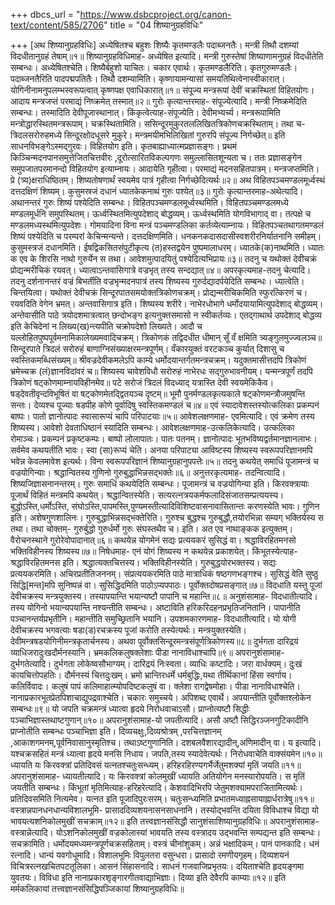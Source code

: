 +++
dbcs_url = "https://www.dsbcproject.org/canon-text/content/585/2706"
title = "04 शिष्यानुग्रहविधिः"

+++
[अथ शिष्यानुग्रहविधिः]
अध्येषितश्च बहुशः शिष्यैः कृतमण्डलैः पदाब्जनतैः।
मन्त्री तिथौ दशम्यां विदधीतानुग्रहं तेषाम्॥१॥
शिष्यानुग्रहविधिमाह- अध्येषित इत्यादि। मन्त्री गुरुस्तेषां शिष्याणामनुग्रहं विदधीतेति सम्बन्धः। अध्येषितश्चेति। शिष्यैर्बहुशो याचितः। चकार एवार्थः। कृतमण्डलैरिति। कृतगुरुमण्डलैः। पदाब्जनतैरिति पादपद्मपतितैः। तिथौ दशम्यामिति। कृष्णायामन्यासां समयतिथित्वेनास्वीकारात्। योगिनीनामनुपलम्भस्वरूपत्वात् कृष्णपक्ष एवाधिकारात्॥१॥
संपूज्य मन्त्ररूपां देवीं चक्रस्थितां विहितयोगः।
आदाय मन्त्रजप्तं परमाद्यं निष्क्रमेत् तस्मात्॥२॥
गुरोः कृत्यान्तरमाह- संपूज्येत्यादि। मन्त्री निष्क्रमेदिति सम्बन्धः। तस्मादिति देवीपूजास्थानात्। किंकृत्वेत्याह-संपूज्येति। देवीमभ्यर्च्य। मन्त्ररूपामिति मन्त्रोद्धारस्थितमन्त्ररूपाम्। चक्रस्थितामिति। ससिन्दूरमुकुरतललिखितत्रिकोणचक्रस्थिताम्। तथा च-
त्रिदलसरोरुहमध्ये सिन्दूरक्षोदधूसरे मुकुरे।
मन्त्रमयीमभिलिखितां गुरुरपि संपूज्य निर्गच्छेत्॥
इति साधनविभङ्गेऽस्मद्गुरवः। विहितयोग इति। कृतबाह्याध्यात्मप्रज्ञासङ्गः। प्रथमं किञ्चिन्मदनपानसमुत्तेजितचित्तवीरः ,दूरोत्सारितविकल्पगणः समुल्लासितशून्यता च। ततः प्रज्ञासङ्गेन समुपजातपरमानन्दो विहितयोग इत्याम्नायः। आदायेति गृहीत्वा। परमाद्यं मदनसहितपात्रम्। मन्त्रजप्तमिति। प्रे (त्र्य)क्षराधिष्ठितम्। शिष्यतोषणार्थं स्वयमेव पात्रं गृहीत्वा निर्गच्छेदित्यर्थः॥२॥
अथ विहितपञ्चमण्डलमूर्ध्वस्थं दत्तदक्षिणं शिष्यम्।
कुसुमस्रजं दधानं ध्यातकेकनाथं गुरुः पश्येत्॥३॥
गुरोः कृत्यान्तरमाह-अथेत्यादि। अथानन्तरं गुरुः शिष्यं पश्येदिति सम्बन्धः। विहितपञ्चमण्डलमूर्ध्वस्थमिति। विहितपञ्चमण्डलमध्ये मण्डलमूर्धनि समुपस्थितम्। ऊर्ध्वस्थितमित्युपदेशाद् बोद्धव्यम्। ऊर्ध्वस्थमिति योगविभागाद् वा। तत्पक्षे च मण्डलमध्यस्थमित्युपदेशः। गोमयादिना विना मन्त्रं पञ्चमण्डलिका कर्तव्येत्याम्नायः। विहितपञ्चतथागतमण्डलं शिष्यं पश्येदिति च परम्परां केचिन्मन्यन्ते। दत्तदक्षिणमिति। धनकनकदासदासीस्वशरीरनिर्यातनानि समीहम्। कुसुमस्त्रजं दधानमिति। ईषद्विकसितसंपुटीकृत्य (त)हस्तद्वयेन पुष्पमालाधरम्। ध्यातके(क)नाथमिति। ध्यातः क एव के शिरसि नाथो गुरुर्येन स तथा। आवेशमुत्पादयितुं पश्येदित्यभिप्रायः॥३॥
तदनु च यथोक्तं देवीचक्रं प्रोद्यन्मरीचिकं रयवत्।
ध्यात्वाऽन्तवासिगात्रे वज्रभृत् तस्य सन्दद्यात्॥४॥
अपरकृत्यमाह-तदनु चेत्यादि। तदनु दर्शनानन्तरं वज्रं बिभर्तीति वज्रभृन्मदनपात्रं तस्य शिष्यस्य गुरुर्दद्यादर्पयेदिति सम्बन्धः। ध्यात्वेति। चिन्तयित्वा। यथोक्तं देवीचक्रं सिन्दूरपातसमयोक्तत्रिकोणचक्रम्।
प्रोद्यन्मरीचिकमिति स्फुरत्किरणं च। रयवदिति वेगेन भ्रमत्। अन्तवासिगात्र इति। शिष्यस्य शरीरे। नाभेरधोभागे धर्मोदयायामित्युपदेशाद् बोद्धव्यम्। अन्तेवासीति पाठे त्रयोदशमात्रत्वात् छन्दोभङ्ग इत्यनुक्तसमासो न स्वीकर्तव्यः। एतद्गाथार्थ उपदेशाद् बोद्धव्य इति केचिदेनां न लिख्य(ख)न्त्यपीति चक्रोपदेशो लिख्यते।
आदौ च यल्लोहितपुष्पपूर्वमनामिकालेख्यमवादिचक्रम्।
त्रिकोणकं तद्विदधीत धीमान् सूँ वँ क्षमिति त्र्यङ्गुलमुज्ज्वलञ्च॥
सिन्दूरपाते त्रिदलं सरोरुहं बाणाग्निसंख्याक्षरमन्त्रपूर्णम्।
वँकारयुक्तं वरटकञ्च कुर्यात् दिशासु च स्वस्तिकमब्धिसंख्यम्॥
श्रीवज्रदेवीकमलेऽपि काम्ये धर्मोदयान्तर्गतमन्त्रचक्रम्।
यदुक्तमासीत्तदपि त्रिकोणं भ्रमेच्चक्र (लं)ज्ञानविदांवरं च॥
शिष्यस्य चावेशविधौ सरोरुहं नाभेरधः सद्गुरुभावनीयम्।
यन्मन्त्रपूर्णं तदपि त्रिकोणं षट्कोणमाम्नायविहीनमेव॥
पटे सरोजं त्रिदलं विदध्याद् यत्रास्ति देवी स्वयमेकिकैव।
षड्देवतीवृन्दविभूषितं वा षट्कोणमेतद्द्वितयञ्च दृष्टम्॥
भूमौ पुनर्मण्डलकृत्यकाले षट्कोणमन्त्रौजमुषन्ति सन्तः।
देव्यश्च पूज्याः षडपीह कोणे पूर्वादिषु स्वस्तिकमण्डलं च॥४॥
एवं स्यादावेशस्तस्योत्कलिका प्रकम्पनं बाष्पः।
पातो ज्ञानोत्पादः स्वासारूप्यं चापि परिपाटयाः॥५॥
आवेशलक्षणमाह- एवमित्यादि। एवं क्रमेण तस्य शिष्यस्य। आवेशो देवताधिष्ठानं स्यादिति सम्बन्धः। आवेशलक्षणमाह-उत्कलिकेत्यादि। उत्कलिका रोमाञ्चः। प्रकम्पनं प्रकृष्टकम्पः। बाष्पो लोलापातः। पातः पतनम्। ज्ञानोत्पादः भूतभविष्यद्वर्तमानज्ञानलाभः। सर्वमेव कथयतीति भावः। स्वा (सा)रूप्यं चेति। अनया परिपाट्या आविष्टस्य शिष्यस्य स्वरूपपरिज्ञानमपि भवेन्न केवलमावेश इत्यर्थः। विना स्वरूपपरिज्ञानं शिष्यानुग्रहानुपपत्तेः॥५॥
तदनु कथयेत् समाधिं पूजामन्त्रं च वज्रयोगिन्याः।
श्रद्धान्वितस्य गुणिनो गुरुबुद्धाभिन्नसद्भक्तेः॥६॥
अनुत्तरकृत्यमाह- तदन्वित्यादि। शिष्यजिज्ञासनानन्तरम्। गुरुः समाधिं कथयेदिति सम्बन्धः। पूजामन्त्रं च वज्रयोगिन्या इति। किरवक्त्रायाः पूजार्थं विहितं मन्त्रमपि कथयेत्। श्रद्धान्वितस्येति। सत्यरत्नत्रयकर्मफलादिसंजातसम्प्रत्ययस्य। बुद्धोऽस्ति,धर्मोऽस्ति, संघोऽस्ति,पापमस्ति,पुण्यमस्तीत्यादिविशिष्टवासनावासितान्तः करणस्येति भावः। गुणिन इति। अशेषगुणशालिनः। गुरुबुद्धाभिन्नसद्भक्तेरिति। गुरुश्च बुद्धश्च गुरुबुद्धौ,तयोरभिन्ना सम्यग् भक्तिर्यस्य स तथा। तथा चोक्तम्-
गुरुर्बुद्धो गुरुर्धर्मो गुरुः संघस्तथैव च। इति।
अत एव नाथाङ्कक इत्युक्तम्। वैरोचनस्थाने गुरोरेवोपादानात्॥६॥
कथयेन्न योगमेनं सद्यः प्रत्ययकरं सुसिद्धं वा।
श्रद्धाविरहितमनसो भक्तिविहीनस्य शिष्यस्य॥७॥
निषेधमाह- एनं योगं शिष्यस्य न कथयेन्न प्रकाशयेत्। किंभूतस्येत्याह-श्रद्धाविरहितमनस इति। श्रद्धात्यक्तचित्तस्य। भक्तिविहीनस्येति। गुरुबुद्धयोरभक्तस्य। सद्यः प्रत्ययकरमिति। अचिरप्रतीतिजननम्। संप्रत्ययकरमिति पाठे मात्राधिकं षष्ठगणभङ्गश्च। सुसिद्धं वेति सुष्ठु सिद्धि[मन्त]मपि सुनिष्पन्नं वा। सुसिद्धिदमिति पाठोऽप्यपपाठः। पूर्वोक्तदोषप्रसङ्गात्॥७॥
विदधाति यस्तु पूजां देवीचक्रस्य मन्त्रयुक्तस्य।
तस्यापयान्ति भयान्यष्टौ पापानि च महान्ति॥८॥
अनुशंसामाह- विदधातीत्यादि। तस्य योगिनो भयान्यपयान्ति नश्यन्तीति सम्बन्धः। अष्टाविति हरिकरिदहनप्रभृतिजनितानि। पापानीति पञ्चानन्तर्यप्रभृतीनि। महान्तीति समुच्छ्रितानि भयानि। उपशमकारणमाह- विदधातीत्यादि। यो योगी देवीचक्रस्य भगवत्याः षडा(ड)रचक्रस्य पूजां करोति तस्येत्यर्थः। मन्त्रयुक्तस्येति। देवीमन्त्रषडयोगिनीमन्त्रकृतार्चनस्य। अथवा पूर्वोक्तसिन्दूरमन्त्रसंपूर्णत्रिकोणस्य॥८॥
दुर्भगता दारिद्रयं व्याधिजरादुःखदौर्मनस्यानि।
भ्रमकलिकलुषक्लेशाः पीडा नानाविधाश्चापि॥९॥
अपरानुशंसामाह- दुर्भगतेत्यादि। दुर्भगता लोकेष्वसौभाग्यम्। दारिद्रयं निःस्वता। व्याधिः कष्टादिः। जरा वार्धक्यम्। दुःखं कायचित्तोपहतिः। दौर्मनस्यं चित्तदुःखम्। भ्रमो भ्रान्तिरधर्मे धर्मबुद्धिः,यथा तीर्थिकानां हिंसा स्वर्गाय। कलिर्विवादः। कलुषं पापं कलिमाहात्म्योपदिष्टकलुषं वा। क्लेशा रागद्वेषमोहाः। पीडा नानाविधाश्चेति। नानाप्रकारभूतप्रेतपिशाचाद्युपद्रवाश्चेति। चकारः समुच्चये। अपिशब्द एवार्थे। अपयान्तीति पूर्वोक्तश्लोकेन सम्बन्धः॥९॥
यो जपति चक्रमन्त्रं ध्यात्वा हृदये निरोधवाचाऽसौ।
प्राप्नोत्यष्टौ सिद्धीः पञ्चाभिज्ञास्तथाष्टगुणान्॥१०॥
अपरानुशंसामाह-यो जपतीत्यादि। असौ अष्टौ सिद्धिरञ्जनगुटिकादीनि प्राप्नोतीति सम्बन्धः पञ्चाभिज्ञा इति। दिव्यचक्षुः,दिव्यश्रोत्रम् ,परचित्तज्ञानम् ,आकाशगमनम्,पूर्वनिवासानुस्मृतिश्च। तथाऽष्टगुणानिति। दशबलवैशारद्यादीन्,अणिमादीन् वा। य इत्यादि। यश्चक्रसहितं मन्त्रं ध्यात्वा हृदये मनसि निधाय। जपति,तस्य स्यादेवेत्यर्थः। निरोधवाचेति वाक्संयमेन॥१०॥
ध्यायति यः किरवक्त्रां प्रतिदिवसं यत्नतश्चतुःसन्ध्यम्।
हरिहरहिरण्यगर्भैर्जेतुमशक्यां मृतिं जयति॥११॥
अपरानुशंसामाह- ध्यायतीत्यादि। यः किरवक्त्रां कोलमुखीं ध्यायति अतियोगेन मनस्यारोपयति। स मृतिं जयतीति सम्बन्धः। किंभूतां मृतिमित्याह-हरिहरेत्यादि। केशवादिभिरपि जेतुमशक्यामपराजितामित्यर्थः। प्रतिदिवसमिति नित्यमेव। यत्नत इति पूजादिपुरःसरम्। चतुःसन्ध्यमिति प्रभातमध्याह्नसायाह्नार्धरात्रेषु॥११॥
वस्त्रान्नपानधनधान्यविशालभूमि-
प्रासाददिव्यशयनासनसाधनानि।
तस्योद्भवन्ति दयिता विविधाश्च विद्या
यो भावयत्यशनिकोलमुखीं सचक्राम्॥१२॥
इति तत्त्वज्ञानसंसिद्धौ सानुशंसाशिष्यानुग्रहविधिः॥
अपरानुशंसामाह- वस्त्रान्नेत्यादि। योऽशनिकोलमुखीं वज्रकोलास्यां भावयति तस्य वस्त्रादय उद्भवन्ति सम्पद्यन्त इति सम्बन्धः। सचक्रामिति। धर्मोदयमध्यमन्त्रपूर्णचक्रसहिताम्। वस्त्रं चीनांशुकम्। अन्नं भक्षादिकम्। पानं पानकादि। धनं रत्नादि। धान्यं यवगोधूमादि। विशालभूमिः विपुलतरा वसुन्धरा। प्रासादो रमणीयगृहम्। दिव्यशयनं विचित्ररत्नखचितपटतूलिका। आसनं सिंहासनादि। साधनं गजवाजिप्रभृतयः। दयिताश्चेति हृदयङ्गमा युवतयः। विविधा इति नानाप्रकारशृङ्गारगीतवाद्याभिज्ञाः। दिव्या इति देवैरपि काम्याः॥१२॥
इति मर्मकलिकायां तत्त्वज्ञानसंसिद्धिपञ्जिकायां शिष्यानुग्रहविधिः॥
